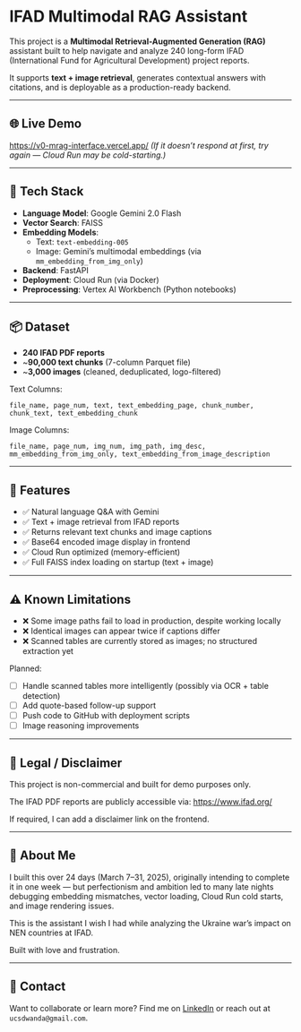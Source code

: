 # IFAD Multimodal RAG Assistant

This project is a **Multimodal Retrieval-Augmented Generation (RAG)** assistant built to help navigate and analyze 240 long-form IFAD (International Fund for Agricultural Development) project reports.

It supports **text + image retrieval**, generates contextual answers with citations, and is deployable as a production-ready backend.

---

## 🌐 Live Demo
https://v0-mrag-interface.vercel.app/
*(If it doesn’t respond at first, try again — Cloud Run may be cold-starting.)*

---

## 🔧 Tech Stack

- **Language Model**: Google Gemini 2.0 Flash
- **Vector Search**: FAISS
- **Embedding Models**:
  - Text: `text-embedding-005`
  - Image: Gemini’s multimodal embeddings (via `mm_embedding_from_img_only`)
- **Backend**: FastAPI
- **Deployment**: Cloud Run (via Docker)
- **Preprocessing**: Vertex AI Workbench (Python notebooks)

---

## 📦 Dataset
- **240 IFAD PDF reports**
- ~**90,000 text chunks** (7-column Parquet file)
- ~**3,000 images** (cleaned, deduplicated, logo-filtered)

Text Columns:
```
file_name, page_num, text, text_embedding_page, chunk_number, chunk_text, text_embedding_chunk
```

Image Columns:
```
file_name, page_num, img_num, img_path, img_desc, mm_embedding_from_img_only, text_embedding_from_image_description
```

---

## 🚀 Features
- ✅ Natural language Q&A with Gemini
- ✅ Text + image retrieval from IFAD reports
- ✅ Returns relevant text chunks and image captions
- ✅ Base64 encoded image display in frontend
- ✅ Cloud Run optimized (memory-efficient)
- ✅ Full FAISS index loading on startup (text + image)

---

## ⚠️ Known Limitations
- ❌ Some image paths fail to load in production, despite working locally
- ❌ Identical images can appear twice if captions differ
- ❌ Scanned tables are currently stored as images; no structured extraction yet

Planned:
- [ ] Handle scanned tables more intelligently (possibly via OCR + table detection)
- [ ] Add quote-based follow-up support
- [ ] Push code to GitHub with deployment scripts
- [ ] Image reasoning improvements

---

## 📜 Legal / Disclaimer
This project is non-commercial and built for demo purposes only.

The IFAD PDF reports are publicly accessible via: https://www.ifad.org/

If required, I can add a disclaimer link on the frontend.

---

## 👤 About Me
I built this over 24 days (March 7–31, 2025), originally intending to complete it in one week — but perfectionism and ambition led to many late nights debugging embedding mismatches, vector loading, Cloud Run cold starts, and image rendering issues.

This is the assistant I wish I had while analyzing the Ukraine war’s impact on NEN countries at IFAD. 

Built with love and frustration.

---

## 🧠 Contact
Want to collaborate or learn more?
Find me on [LinkedIn](https://www.linkedin.com/in/ywwanda/) or reach out at `ucsdwanda@gmail.com`.

